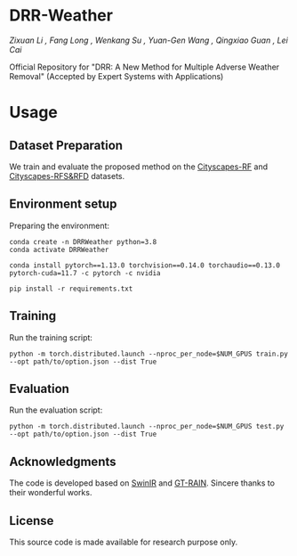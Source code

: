
# DRR-Weather

*Zixuan Li , Fang Long , Wenkang Su , Yuan-Gen Wang , Qingxiao Guan , Lei Cai*

Official Repository for "DRR: A New Method for Multiple Adverse Weather Removal" (Accepted by Expert Systems with Applications)



# Usage

## Dataset Preparation

We train and evaluate the proposed method on the [Cityscapes-RF](https://www.cityscapes-dataset.com/downloads/) and [Cityscapes-RFS&RFD](https://github.com/JunlinHan/BID) datasets.



## Environment setup

Preparing the environment:

```
conda create -n DRRWeather python=3.8
conda activate DRRWeather

conda install pytorch==1.13.0 torchvision==0.14.0 torchaudio==0.13.0 pytorch-cuda=11.7 -c pytorch -c nvidia

pip install -r requirements.txt
```



## Training

Run the training script:

```
python -m torch.distributed.launch --nproc_per_node=$NUM_GPUS train.py --opt path/to/option.json --dist True
```



## Evaluation

Run the evaluation script:

```
python -m torch.distributed.launch --nproc_per_node=$NUM_GPUS test.py --opt path/to/option.json --dist True
```



## Acknowledgments

The code is developed based on [SwinIR]([https://github.com/JingyunLiang/SwinIR) and [GT-RAIN](https://github.com/UCLA-VMG/GT-RAIN). Sincere thanks to their wonderful works.



## License

This source code is made available for research purpose only.